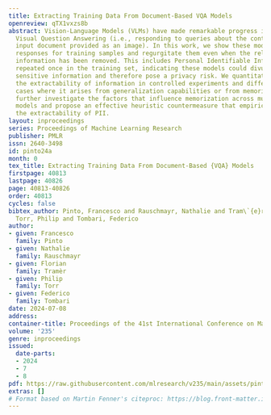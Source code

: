 ```yaml
---
title: Extracting Training Data From Document-Based VQA Models
openreview: qTX1vxzs8b
abstract: Vision-Language Models (VLMs) have made remarkable progress in document-based
  Visual Question Answering (i.e., responding to queries about the contents of an
  input document provided as an image). In this work, we show these models can memorize
  responses for training samples and regurgitate them even when the relevant visual
  information has been removed. This includes Personal Identifiable Information (PII)
  repeated once in the training set, indicating these models could divulge memorised
  sensitive information and therefore pose a privacy risk. We quantitatively measure
  the extractability of information in controlled experiments and differentiate between
  cases where it arises from generalization capabilities or from memorization. We
  further investigate the factors that influence memorization across multiple state-of-the-art
  models and propose an effective heuristic countermeasure that empirically prevents
  the extractability of PII.
layout: inproceedings
series: Proceedings of Machine Learning Research
publisher: PMLR
issn: 2640-3498
id: pinto24a
month: 0
tex_title: Extracting Training Data From Document-Based {VQA} Models
firstpage: 40813
lastpage: 40826
page: 40813-40826
order: 40813
cycles: false
bibtex_author: Pinto, Francesco and Rauschmayr, Nathalie and Tram\`{e}r, Florian and
  Torr, Philip and Tombari, Federico
author:
- given: Francesco
  family: Pinto
- given: Nathalie
  family: Rauschmayr
- given: Florian
  family: Tramèr
- given: Philip
  family: Torr
- given: Federico
  family: Tombari
date: 2024-07-08
address:
container-title: Proceedings of the 41st International Conference on Machine Learning
volume: '235'
genre: inproceedings
issued:
  date-parts:
  - 2024
  - 7
  - 8
pdf: https://raw.githubusercontent.com/mlresearch/v235/main/assets/pinto24a/pinto24a.pdf
extras: []
# Format based on Martin Fenner's citeproc: https://blog.front-matter.io/posts/citeproc-yaml-for-bibliographies/
---
```

